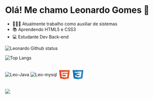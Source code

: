 # Olá! Me chamo Leonardo Gomes 👋

- 👨🏼‍💻 Atualmente trabalho como auxiliar de sistemas 
- 📚 Aprendendo HTML5 e CSS3 
- 💻 Estudante Dev Back-end

![Leonardo Github status](https://github-readme-stats.vercel.app/api?username=leonardoforgomes&show_icons=true&theme=radical)

![Top Langs](https://github-readme-stats.vercel.app/api/top-langs/?username=leonardoforgomes&hide_progress=true)

<div style="display: inline_block"><br>
  <img align="center" alt="Leo-Java" height="30" width="40" src="https://cdn.jsdelivr.net/gh/devicons/devicon/icons/java/java-original-wordmark.svg">
  <img align="center" alt="Leo-mysql" height="30" width="40" src="https://cdn.jsdelivr.net/gh/devicons/devicon/icons/mysql/mysql-plain-wordmark.svg">
  <img align="center" alt="Leo-HTML" height="30" width="40" src="https://raw.githubusercontent.com/devicons/devicon/master/icons/html5/html5-original.svg">
  <img align="center" alt="Leo-CSS" height="30" width="40" src="https://raw.githubusercontent.com/devicons/devicon/master/icons/css3/css3-original.svg">
  <br>
  <br>
 
<a href ="https://www.linkedin.com/in/leonardo-gomes-820874226/" target="_blank"> <img src="https://img.shields.io/badge/-LinkedIn-%230077B5?style=for-the-badge&logo=linkedin&logoColor=white" target="_blank"></a>

</div>
